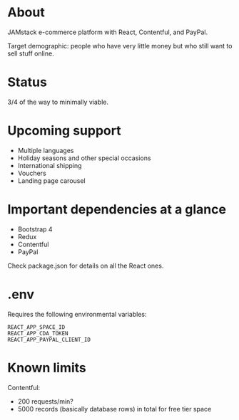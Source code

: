 # About

JAMstack e-commerce platform with React, Contentful, and PayPal.

Target demographic: people who have very little money but who still want to sell stuff online.

# Status

3/4 of the way to minimally viable.

# Upcoming support

- Multiple languages
- Holiday seasons and other special occasions
- International shipping
- Vouchers
- Landing page carousel

# Important dependencies at a glance

- Bootstrap 4
- Redux
- Contentful
- PayPal

Check package.json for details on all the React ones.

# .env

Requires the following environmental variables:

```
REACT_APP_SPACE_ID
REACT_APP_CDA_TOKEN
REACT_APP_PAYPAL_CLIENT_ID
```

# Known limits

Contentful:
- 200 requests/min?
- 5000 records (basically database rows) in total for free tier space